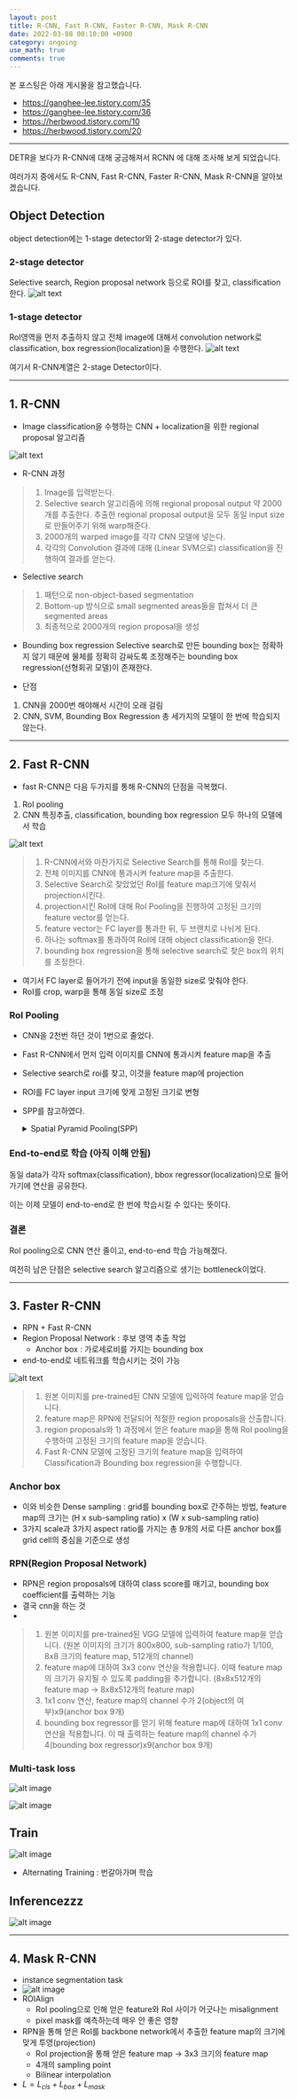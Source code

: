 ```yaml
---
layout: post
title: R-CNN, Fast R-CNN, Faster R-CNN, Mask R-CNN
date: 2022-03-08 00:10:00 +0900
category: ongoing
use_math: true
comments: true
---
```


본 포스팅은 아래 게시물을 참고했습니다.

- <https://ganghee-lee.tistory.com/35>
- <https://ganghee-lee.tistory.com/36>
- <https://herbwood.tistory.com/10>
- <https://herbwood.tistory.com/20>
  
---

DETR을 보다가 R-CNN에 대해 궁금해져서 RCNN 에 대해 조사해 보게 되었습니다. 

여러가지 중에서도 R-CNN, Fast R-CNN, Faster R-CNN, Mask R-CNN을 알아보겠습니다.

## Object Detection

object detection에는 1-stage detector와 2-stage detector가 있다.

### 2-stage detector
Selective search, Region proposal network 등으로 ROI를 찾고, classification 한다.
![alt text](/public/img/220308/rcnn_2stage.png)

### 1-stage detector 
RoI영역을 먼저 추출하지 않고 전체 image에 대해서 convolution network로 classification, box regression(localization)을 수행한다.
![alt text](/public/img/220308/rcnn_1stage.png)

여기서 R-CNN계열은 2-stage Detector이다.

---

## 1. R-CNN

- Image classification을 수행하는 CNN + localization을 위한 regional proposal 알고리즘
  
![alt text](/public/img/220308/rcnn.png)

- R-CNN 과정

> 1. Image를 입력받는다.
> 2. Selective search 알고리즘에 의해 regional proposal output 약 2000개를 추출한다. 추출한 regional proposal output을 모두 동일 input size로 만들어주기 위해 warp해준다.
> 3. 2000개의 warped image를 각각 CNN 모델에 넣는다.
> 4. 각각의 Convolution 결과에 대해 (Linear SVM으로) classification을 진행하여 결과를 얻는다.

- Selective search

> 1. 패턴으로 non-object-based segmentation
> 2. Bottom-up 방식으로 small segmented areas들을 합쳐서 더 큰 segmented areas
> 3. 최종적으로 2000개의 region proposal을 생성

- Bounding box regression
Selective search로 만든 bounding box는 정확하지 않기 때문에 물체를 정확히 감싸도록 조정해주는 bounding box regression(선형회귀 모델)이 존재한다.

- 단점

1. CNN을 2000번 해야해서 시간이 오래 걸림
2. CNN, SVM, Bounding Box Regression 총 세가지의 모델이 한 번에 학습되지 않는다.

---

## 2. Fast R-CNN

- fast R-CNN은 다음 두가지를 통해 R-CNN의 단점을 극복했다.

1. RoI pooling
2. CNN 특징추출, classification, bounding box regression 모두 하나의 모델에서 학습

![alt text](/public/img/220308/fast_rcnn.png)

> 1. R-CNN에서와 마찬가지로 Selective Search를 통해 RoI를 찾는다.
> 2. 전체 이미지를 CNN에 통과시켜 feature map을 추출한다.
> 3. Selective Search로 찾았었던 RoI를 feature map크기에 맞춰서 projection시킨다.
> 4. projection시킨 RoI에 대해 RoI Pooling을 진행하여 고정된 크기의 feature vector를 얻는다.
> 5. feature vector는 FC layer를 통과한 뒤, 두 브랜치로 나뉘게 된다.
> 6. 하나는 softmax를 통과하여 RoI에 대해 object classification을 한다.
> 7. bounding box regression을 통해 selective search로 찾은 box의 위치를 조정한다.

- 여기서 FC layer로 들어가기 전에 input을 동일한 size로 맞춰야 한다.
- RoI를 crop, warp을 통해 동일 size로 조정

### RoI Pooling

- CNN을 2천번 하던 것이 1번으로 줄었다.
- Fast R-CNN에서 먼저 입력 이미지를 CNN에 통과시켜 feature map을 추출
- Selective search로 roi를 찾고, 이것을 feature map에 projection
- ROI를 FC layer input 크기에 맞게 고정된 크기로 변형
- SPP를 참고하였다.

    <details>
    <summary>
        Spatial Pyramid Pooling(SPP)
    </summary>
    <div markdown="1">

      1. CNN으로 feature map을 추출
      2. 4x4, 2x2, 1x1로 feature map을 나누고, max pooling 한다.
      3. max값들을 쭉 이어붙여 고정된 크기 vector를 만든다.

      CNN을 통과한 feature map에서 2천개의 region proposal을 만들고 region proposal마다 SPPNet에 집어넣어 고정된 크기의 feature vector를 만들었다.
    </div>
    </details>

### End-to-end로 학습 (아직 이해 안됨)

동일 data가 각자 softmax(classification), bbox regressor(localization)으로 들어가기에 연산을 공유한다.

이는 이제 모델이 end-to-end로 한 번에 학습시킬 수 있다는 뜻이다.

### 결론

RoI pooling으로 CNN 연산 줄이고, end-to-end 학습 가능해졌다.

여전히 남은 단점은 selective search 알고리즘으로 생기는 bottleneck이었다.

---

## 3. Faster R-CNN

- RPN + Fast R-CNN
- Region Proposal Network : 후보 영역 추출 작업
  - Anchor box : 가로세로비를 가지는 bounding box
- end-to-end로 네트워크를 학습시키는 것이 가능

![alt text](/public/img/220308/faster_rcnn.png)

> 1. 원본 이미지를 pre-trained된 CNN 모델에 입력하여 feature map을 얻습니다.
> 2. feature map은 RPN에 전달되어 적절한 region proposals을 산출합니다.
> 3. region proposals와 1) 과정에서 얻은 feature map을 통해 RoI pooling을 수행하여 고정된 크기의 feature map을 얻습니다.
> 4. Fast R-CNN 모델에 고정된 크기의 feature map을 입력하여 Classification과 Bounding box regression을 수행합니다.

### Anchor box

- 이와 비슷한 Dense sampling : grid를 bounding box로 간주하는 방법, feature map의 크기는 (H x sub-sampling ratio) x (W x sub-sampling ratio)
- 3가지 scale과 3가지 aspect ratio를 가지는 총 9개의 서로 다른 anchor box를 grid cell의 중심을 기준으로 생성

### RPN(Region Proposal Network)

- RPN은 region proposals에 대하여 class score를 매기고, bounding box coefficient를 출력하는 기능
- 결국 cnn을 하는 것
- 

> 1. 원본 이미지를 pre-trained된 VGG 모델에 입력하여 feature map을 얻습니다. (원본 이미지의 크기가 800x800, sub-sampling ratio가 1/100, 8x8 크기의 feature map, 512개의 channel)
> 2. feature map에 대하여 3x3 conv 연산을 적용합니다. 이때 feature map의 크기가 유지될 수 있도록 padding을 추가합니다. (8x8x512개의 feature map -> 8x8x512개의 feature map)
> 3. 1x1 conv 연산, feature map의 channel 수가 2(object의 여부)x9(anchor box 9개)
> 4. bounding box regressor를 얻기 위해 feature map에 대하여 1x1 conv 연산을 적용합니다. 이 때 출력하는 feature map의 channel 수가 4(bounding box regressor)x9(anchor box 9개)

### Multi-task loss

![alt image](/public/img/220415/faster-rcnn-multi-task-loss.png)

![alt image](/public/img/220415/faster-rcnn-multi-task-loss2.png)

## Train

![alt image](/public/img/220415/faster-rcnn.png)

- Alternating Training : 번갈아가며 학습

## Inferencezzz

![alt image](/public/img/220415/faster-rcnn-inference.png)

---

## 4. Mask R-CNN

- instance segmentation task
- ![alt image](/public/img/220415/mrcnn.png)
- ROIAlign
  - RoI pooling으로 인해 얻은 feature와 RoI 사이가 어긋나는 misalignment
  - pixel mask를 예측하는데 매우 안 좋은 영향
- RPN을 통해 얻은 RoI를 backbone network에서 추출한 feature map의 크기에 맞게 투영(projection)
  - RoI projection을 통해 얻은 feature map -> 3x3 크기의 feature map
  - 4개의 sampling point
  - Bilinear interpolation
- $L = L_{cls}+L_{box}+L_{mask}$
